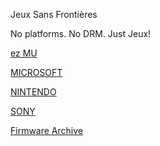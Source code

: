 Jeux Sans Frontières

No platforms. No DRM. Just Jeux!

[ez MU](@EZMU.md)

[MICROSOFT](@MICROSOFT.md)

[NINTENDO](@NINTENDO.md)

[SONY](@SONY.md)

[Firmware Archive](https://darthsternie.net)
